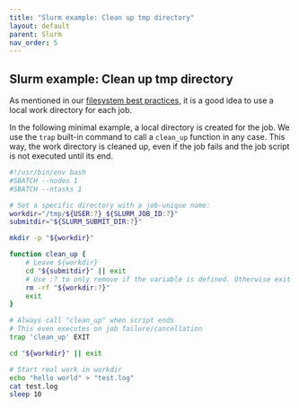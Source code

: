 ```yaml
---
title: "Slurm example: Clean up tmp directory"
layout: default
parent: Slurm
nav_order: 5
---
```



## Slurm example: Clean up tmp directory
As mentioned in our [filesystem best practices](../filesystem/bestpractices), it is a good idea to use a local work directory for each job.

In the following minimal example, a local directory is created for the job.
We use the `trap` built-in command to call a `clean_up` function in any case.
This way, the work directory is cleaned up, even if the job fails and the job script is not executed until its end.

```bash
#!/usr/bin/env bash
#SBATCH --nodes 1
#SBATCH --ntasks 1

# Set a specific directory with a job-unique name:
workdir="/tmp/${USER:?}_${SLURM_JOB_ID:?}"
submitdir="${SLURM_SUBMIT_DIR:?}"

mkdir -p "${workdir}"

function clean_up {
    # Leave ${workdir}
    cd "${submitdir}" || exit
    # Use :? to only remove if the variable is defined. Otherwise exit
    rm -rf "${workdir:?}"
    exit
}

# Always call "clean_up" when script ends
# This even executes on job failure/cancellation
trap 'clean_up' EXIT

cd "${workdir}" || exit

# Start real work in workdir
echo "hello world" > "test.log"
cat test.log
sleep 10
```
